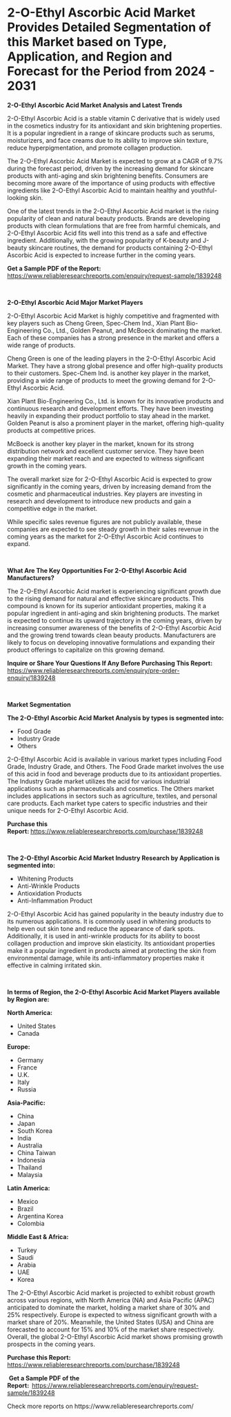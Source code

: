 <p><h1>2-O-Ethyl Ascorbic Acid Market Provides Detailed Segmentation of this Market based on Type, Application, and Region and Forecast for the Period from 2024 - 2031</h1></p><p><strong>2-O-Ethyl Ascorbic Acid Market Analysis and Latest Trends</strong></p>
<p><p>2-O-Ethyl Ascorbic Acid is a stable vitamin C derivative that is widely used in the cosmetics industry for its antioxidant and skin brightening properties. It is a popular ingredient in a range of skincare products such as serums, moisturizers, and face creams due to its ability to improve skin texture, reduce hyperpigmentation, and promote collagen production.</p><p>The 2-O-Ethyl Ascorbic Acid Market is expected to grow at a CAGR of 9.7% during the forecast period, driven by the increasing demand for skincare products with anti-aging and skin brightening benefits. Consumers are becoming more aware of the importance of using products with effective ingredients like 2-O-Ethyl Ascorbic Acid to maintain healthy and youthful-looking skin.</p><p>One of the latest trends in the 2-O-Ethyl Ascorbic Acid market is the rising popularity of clean and natural beauty products. Brands are developing products with clean formulations that are free from harmful chemicals, and 2-O-Ethyl Ascorbic Acid fits well into this trend as a safe and effective ingredient. Additionally, with the growing popularity of K-beauty and J-beauty skincare routines, the demand for products containing 2-O-Ethyl Ascorbic Acid is expected to increase further in the coming years.</p></p>
<p><strong>Get a Sample PDF of the Report:&nbsp;</strong> <a href="https://www.reliableresearchreports.com/enquiry/request-sample/1839248">https://www.reliableresearchreports.com/enquiry/request-sample/1839248</a></p>
<p>&nbsp;</p>
<p><strong>2-O-Ethyl Ascorbic Acid Major Market Players</strong></p>
<p><p>2-O-Ethyl Ascorbic Acid Market is highly competitive and fragmented with key players such as Cheng Green, Spec-Chem Ind., Xian Plant Bio-Engineering Co., Ltd., Golden Peanut, and McBoeck dominating the market. Each of these companies has a strong presence in the market and offers a wide range of products.</p><p>Cheng Green is one of the leading players in the 2-O-Ethyl Ascorbic Acid Market. They have a strong global presence and offer high-quality products to their customers. Spec-Chem Ind. is another key player in the market, providing a wide range of products to meet the growing demand for 2-O-Ethyl Ascorbic Acid.</p><p>Xian Plant Bio-Engineering Co., Ltd. is known for its innovative products and continuous research and development efforts. They have been investing heavily in expanding their product portfolio to stay ahead in the market. Golden Peanut is also a prominent player in the market, offering high-quality products at competitive prices.</p><p>McBoeck is another key player in the market, known for its strong distribution network and excellent customer service. They have been expanding their market reach and are expected to witness significant growth in the coming years.</p><p>The overall market size for 2-O-Ethyl Ascorbic Acid is expected to grow significantly in the coming years, driven by increasing demand from the cosmetic and pharmaceutical industries. Key players are investing in research and development to introduce new products and gain a competitive edge in the market.</p><p>While specific sales revenue figures are not publicly available, these companies are expected to see steady growth in their sales revenue in the coming years as the market for 2-O-Ethyl Ascorbic Acid continues to expand.</p></p>
<p>&nbsp;</p>
<p><strong>What Are The Key Opportunities For 2-O-Ethyl Ascorbic Acid Manufacturers?</strong></p>
<p><p>The 2-O-Ethyl Ascorbic Acid market is experiencing significant growth due to the rising demand for natural and effective skincare products. This compound is known for its superior antioxidant properties, making it a popular ingredient in anti-aging and skin brightening products. The market is expected to continue its upward trajectory in the coming years, driven by increasing consumer awareness of the benefits of 2-O-Ethyl Ascorbic Acid and the growing trend towards clean beauty products. Manufacturers are likely to focus on developing innovative formulations and expanding their product offerings to capitalize on this growing demand.</p></p>
<p><strong>Inquire or Share Your Questions If Any Before Purchasing This Report:</strong> <a href="https://www.reliableresearchreports.com/enquiry/pre-order-enquiry/1839248">https://www.reliableresearchreports.com/enquiry/pre-order-enquiry/1839248</a></p>
<p>&nbsp;</p>
<p><strong>Market Segmentation</strong></p>
<p><strong>The 2-O-Ethyl Ascorbic Acid Market Analysis by types is segmented into:</strong></p>
<p><ul><li>Food Grade</li><li>Industry Grade</li><li>Others</li></ul></p>
<p><p>2-O-Ethyl Ascorbic Acid is available in various market types including Food Grade, Industry Grade, and Others. The Food Grade market involves the use of this acid in food and beverage products due to its antioxidant properties. The Industry Grade market utilizes the acid for various industrial applications such as pharmaceuticals and cosmetics. The Others market includes applications in sectors such as agriculture, textiles, and personal care products. Each market type caters to specific industries and their unique needs for 2-O-Ethyl Ascorbic Acid.</p></p>
<p><strong>Purchase this Report:&nbsp;</strong><a href="https://www.reliableresearchreports.com/purchase/1839248">https://www.reliableresearchreports.com/purchase/1839248</a></p>
<p>&nbsp;</p>
<p><strong>The 2-O-Ethyl Ascorbic Acid Market Industry Research by Application is segmented into:</strong></p>
<p><ul><li>Whitening Products</li><li>Anti-Wrinkle Products</li><li>Antioxidation Products</li><li>Anti-Inflammation Product</li></ul></p>
<p><p>2-O-Ethyl Ascorbic Acid has gained popularity in the beauty industry due to its numerous applications. It is commonly used in whitening products to help even out skin tone and reduce the appearance of dark spots. Additionally, it is used in anti-wrinkle products for its ability to boost collagen production and improve skin elasticity. Its antioxidant properties make it a popular ingredient in products aimed at protecting the skin from environmental damage, while its anti-inflammatory properties make it effective in calming irritated skin.</p></p>
<p>&nbsp;</p>
<p><strong>In terms of Region, the 2-O-Ethyl Ascorbic Acid Market Players available by Region are:</strong></p>
<p>
    <p> <strong> North America: </strong>
        <ul>
            <li>United States</li>
            <li>Canada</li>
        </ul>
        </p> 
    <p> <strong> Europe: </strong>
        <ul>
            <li>Germany</li>
            <li>France</li>
            <li>U.K.</li>
            <li>Italy</li>
            <li>Russia</li>
        </ul>
        </p> 
    <p> <strong> Asia-Pacific: </strong>
        <ul>
            <li>China</li>
            <li>Japan</li>
            <li>South Korea</li>
            <li>India</li>
            <li>Australia</li>
            <li>China Taiwan</li>
            <li>Indonesia</li>
            <li>Thailand</li>
            <li>Malaysia</li>
        </ul>
        </p> 
    <p> <strong> Latin America: </strong>
        <ul>
            <li>Mexico</li>
            <li>Brazil</li>
            <li>Argentina Korea</li>
            <li>Colombia</li>
        </ul>
        </p> 
    <p> <strong> Middle East & Africa: </strong>
        <ul>
            <li>Turkey</li>
            <li>Saudi</li>
            <li>Arabia</li>
            <li>UAE</li>
            <li>Korea</li>
        </ul>
    </p>
    </p>
<p><p>The 2-O-Ethyl Ascorbic Acid market is projected to exhibit robust growth across various regions, with North America (NA) and Asia Pacific (APAC) anticipated to dominate the market, holding a market share of 30% and 25% respectively. Europe is expected to witness significant growth with a market share of 20%. Meanwhile, the United States (USA) and China are forecasted to account for 15% and 10% of the market share respectively. Overall, the global 2-O-Ethyl Ascorbic Acid market shows promising growth prospects in the coming years.</p></p>
<p><strong>Purchase this Report: </strong><a href="https://www.reliableresearchreports.com/purchase/1839248">https://www.reliableresearchreports.com/purchase/1839248</a></p>
<p>&nbsp;<strong>Get a Sample PDF of the Report:&nbsp;&nbsp;</strong><a href="https://www.reliableresearchreports.com/enquiry/request-sample/1839248">https://www.reliableresearchreports.com/enquiry/request-sample/1839248</a></p>
<p><strong></strong></p>
<p>Check more reports on https://www.reliableresearchreports.com/</p>